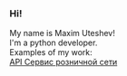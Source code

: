### Hi!
My name is Maxim Uteshev!  
I'm a python developer.  
Examples of my work:  
[API Сервис розничной сети](/REST_API_DIPlOM/tree/master)
